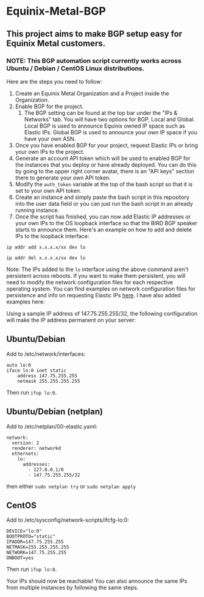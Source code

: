 # Equinix-Metal-BGP

## This project aims to make BGP setup easy for Equinix Metal customers. 

### NOTE: This BGP automation script currently works across Ubuntu / Debian / CentOS Linux distributions.

Here are the steps you need to follow:

1. Create an Equinix Metal Organization and a Project inside the Organization.
2. Enable BGP for the project.
    1. The BGP setting can be found at the top bar under the "IPs & Networks" tab. You will have two options for BGP, Local and Global. Local BGP is used to announce Equinix owned IP space such as Elastic IPs. Global BGP is used to announce your own IP space if you have your own ASN.
3. Once you have enabled BGP for your project, request Elastic IPs or bring your own IPs to the project.
4. Generate an account API token which will be used to enabled BGP for the instances that you deploy or have already deployed. You can do this by going to the upper right corner avatar, there is an "API keys" section there to generate your own API token.
5. Modify the `auth_token` variable at the top of the bash script so that it is set to your own API token.
6. Create an instance and simply paste the bash script in this repository into the user data field or you can just run the bash script in an already running instance.
7. Once the script has finished, you can now add Elastic IP addresses or your own IPs to the OS loopback interface so that the BIRD BGP speaker starts to announce them. Here's an example on how to add and delete IPs to the loopback interface:

`ip addr add x.x.x.x/xx dev lo`

`ip addr del x.x.x.x/xx dev lo`

Note: The IPs added to the `lo` interface using the above command aren't persistent across reboots. If you want to make them persistent, you will need to modify the network configuration files for each respective operating system. You can find examples on network configuration files for persistence and info on requesting Elastic IPs [here](https://metal.equinix.com/developers/docs/networking/elastic-ips/). I have also added examples here:

Using a sample IP address of 147.75.255.255/32, the following configuration will make the IP address permanent on your server:

## Ubuntu/Debian
Add to /etc/network/interfaces:

```
auto lo:0
iface lo:0 inet static
    address 147.75.255.255
    netmask 255.255.255.255
```

Then run `ifup lo:0`.

## Ubuntu/Debian (netplan)
Add to /etc/netplan/00-elastic.yaml:

```
network:
  version: 2
  renderer: networkd
  ethernets:
    lo:
      addresses:
        - 127.0.0.1/8
        - 147.75.255.255/32
```
then either `sudo netplan try` or `sudo netplan apply`

## CentOS
Add to /etc/sysconfig/network-scripts/ifcfg-lo:0:

```
DEVICE="lo:0"
BOOTPROTO="static"
IPADDR=147.75.255.255
NETMASK=255.255.255.255
NETWORK=147.75.255.255
ONBOOT=yes
```

Then run `ifup lo:0`.

Your IPs should now be reachable! You can also announce the same IPs from multiple instances by following the same steps.
